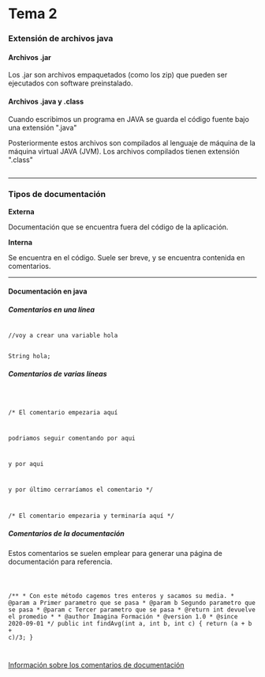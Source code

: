 # Tema 2


<h3> Extensión de archivos java </h3>

<h4> Archivos .jar </h4>

Los .jar son archivos empaquetados (como los zip) que pueden ser ejecutados con software preinstalado.

<h4> Archivos .java y .class </h4>

Cuando escribimos un programa en JAVA se guarda el código fuente bajo una extensión ".java"

Posteriormente estos archivos son compilados al lenguaje de máquina de la máquina virtual JAVA (JVM). Los archivos compilados tienen extensión ".class"

<img href="http://4.bp.blogspot.com/_UxBljXKkbV4/S-cZ3j0489I/AAAAAAAAAZw/W0FM0NVBpUc/s400/java-class-programa.gif">

<hr>

<h3> Tipos de documentación </h3>

<b>Externa</b> <br>

Documentación que se encuentra fuera del código de la aplicación.

<b>Interna</b> <br>

Se encuentra en el código. Suele ser breve, y se encuentra contenida en comentarios.

<hr>

<h4> Documentación en java </h4>

<h5> Comentarios en una línea </h5>

<code>
//voy a crear una variable hola

String hola;
</code>

<h5> Comentarios de varias líneas </h5>


<code>

/* El comentario empezaria aquí

podriamos seguir comentando por aqui


y por aqui

y por último cerraríamos el comentario */

</code>

<code>
/* El comentario empezaria y terminaría aquí */
</code>

<h5> Comentarios de la documentación </h5>

Estos comentarios se suelen emplear para generar una página de documentación para referencia.

<code>

/**
    * Con este método cagemos tres enteros y sacamos su media.
    * @param a Primer parametro que se pasa
    * @param b Segundo parametro que se pasa
    * @param c Tercer parametro que se pasa
    * @return int devuelve el promedio
    *
	* @author  Imagina Formación
	* @version 1.0
	* @since   2020-09-01
    */
    public int findAvg(int a, int b, int c) 
    {
        return (a + b + c)/3;
    }


</code>


<a href="https://www.oracle.com/technical-resources/articles/java/javadoc-tool.html">Información sobre los comentarios de documentación</a>













